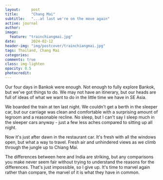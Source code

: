 ```yaml
---
layout:     post
title:      "Chang Mai"
subtitle:   "...at last we're on the move again"
active: journal
author: 
image:
  feature: "trainchiangmai.jpg"
date:       2024-02-12
header-img: "img/postcover/trainchiangmai.jpg"
tags: Thailand, Chang Mai
categories: 
comments: true
class: img-lighten 
opacity: 0.5
photocredit:
---
```


Our four days in Bankok were enough. Not enough to fully explore Bankok, but we've got things to do. We may not have an itinerary, but our heads are full of ideas of what we want to do in the little time we have in SE Asia.

We boarded the train at ten last night. We couldn't get a berth in the sleeper car, but our carriage was clean and comfortable with a surprising amount of legroom and a reasonable recline. No sleep, but I can't say I sleep much in the sleeper cars anyway - just a few less aches compared to sitting up all night.

Now it's just after dawn in the restaurant car. It's fresh with all the windows open, but what a way to travel. Fresh air and unhindered views as we climb through the jungle up to Chiang Mai. 

The differences between here and India are striking, but any comparisons you make never seem fair without trying to understand the reasons for the differences. That's just impossible, so I give up. It's time to marvel again rather than compare, the marvel of it is what they have in common. 








